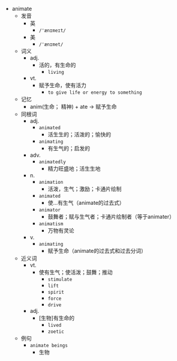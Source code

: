 - animate
  - 发音
    - 英
      - `/'ænɪmeɪt/`
    - 美
      - `/'ænɪmet/`
  - 词义
    - adj.
      - 活的，有生命的
        - `living`
    - vt.
      - 赋予生命，使有活力
        - `to give life or energy to something`
  - 记忆
    - anim(生命； 精神) + ate → 赋予生命
  - 同根词
    - adj.
      - `animated`
        - 活生生的；活泼的；愉快的
      - `animating`
        - 有生气的；启发的
    - adv.
      - `animatedly`
        - 精力旺盛地；活生生地
    - n.
      - `animation`
        - 活泼，生气；激励；卡通片绘制
      - `animated`
        - 使…有生气（animate的过去式）
      - `animator`
        - 鼓舞者；赋与生气者；卡通片绘制者（等于animater）
      - `animatism`
        - 万物有灵论
    - v.
      - `animating`
        - 赋予生命（animate的过去式和过去分词）
  - 近义词
    - vt.
      - 使有生气；使活泼；鼓舞；推动
        - `stimulate`
        - `lift`
        - `spirit`
        - `force`
        - `drive`
    - adj.
      - [生物]有生命的
        - `lived`
        - `zoetic`
  - 例句
    - `animate beings`
      - 生物

